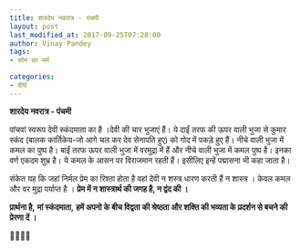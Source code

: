 ```yaml
---
title: शारदेय नवरात्र - पंचमी
layout: post
last_modified_at: 2017-09-25T07:28:00
author: Vinay Pandey
tags:
- सोम का मर्म

categories:
- दीर्घ
---
```

**शारदेय नवरात्र - पंचमी**

पांचवां स्वरूप देवी स्कंदमाता का है ।देवी की चार भुजाएं हैं। ये दाईं तरफ की ऊपर वाली भुजा से कुमार स्कंद (बालक कार्तिकेय-जो आगे चल कर देव सेनापति हुए) को गोद में पकड़े हुए हैं। नीचे वाली भुजा में कमल का पुष्प है। बाईं तरफ ऊपर वाली भुजा में वरमुद्रा में हैं और नीचे वाली भुजा में कमल पुष्प है। इनका वर्ण एकदम शुभ्र है। ये कमल के आसन पर विराजमान रहती हैं। इसीलिए इन्हें पद्मासना भी कहा जाता है।

संकेत यह कि जहां निर्मल प्रेम का रिश्ता होता है वहां देवी न शस्त्र धारण करती हैं न शास्त्र । केवल कमल और वर मुद्रा पर्याप्त है । **प्रेम में न शास्त्रार्थ की जगह है, न द्वंद की ।**

**प्रार्थना है,**
**मां स्कंदमाता,**
**हमें अपनो के बीच विद्वता की श्रेष्ठता और शक्ति की भव्यता के प्रदर्शन से बचने की प्रेरणा दें ।** 

🙏🌷🌷🙏


